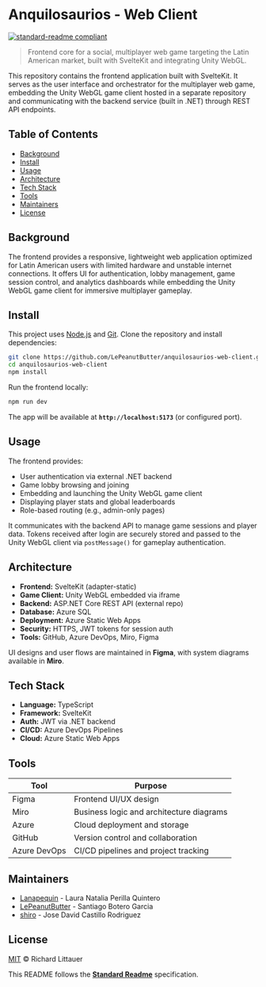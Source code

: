 # Anquilosaurios - Web Client

[![standard-readme compliant](https://img.shields.io/badge/readme%20style-standard-brightgreen.svg?style=flat-square)](https://github.com/RichardLitt/standard-readme)

> Frontend core for a social, multiplayer web game targeting the Latin American market, built with SvelteKit and integrating Unity WebGL.

This repository contains the frontend application built with SvelteKit. It serves as the user interface and orchestrator for the multiplayer web game, embedding the Unity WebGL game client hosted in a separate repository and communicating with the backend service (built in .NET) through REST API endpoints.

## Table of Contents

- [Background](#background)
- [Install](#install)
- [Usage](#usage)
- [Architecture](#architecture)
- [Tech Stack](#tech-stack)
- [Tools](#tools)
- [Maintainers](#maintainers)
- [License](#license)

## Background

The frontend provides a responsive, lightweight web application optimized for Latin American users with limited hardware and unstable internet connections. It offers UI for authentication, lobby management, game session control, and analytics dashboards while embedding the Unity WebGL game client for immersive multiplayer gameplay.

## Install

This project uses [Node.js](https://nodejs.org/) and [Git](https://git-scm.com/). Clone the repository and install dependencies:

```bash
git clone https://github.com/LePeanutButter/anquilosaurios-web-client.git
cd anquilosaurios-web-client
npm install
```

Run the frontend locally:

```bash
npm run dev
```

The app will be available at **`http://localhost:5173`** (or configured port).

## Usage

The frontend provides:

- User authentication via external .NET backend
- Game lobby browsing and joining
- Embedding and launching the Unity WebGL game client
- Displaying player stats and global leaderboards
- Role-based routing (e.g., admin-only pages)

It communicates with the backend API to manage game sessions and player data. Tokens received after login are securely stored and passed to the Unity WebGL client via `postMessage()` for gameplay authentication.

## Architecture

- **Frontend:** SvelteKit (adapter-static)
- **Game Client:** Unity WebGL embedded via iframe
- **Backend:** ASP.NET Core REST API (external repo)
- **Database:** Azure SQL
- **Deployment:** Azure Static Web Apps
- **Security:** HTTPS, JWT tokens for session auth
- **Tools:** GitHub, Azure DevOps, Miro, Figma

UI designs and user flows are maintained in **Figma**, with system diagrams available in **Miro**.

## Tech Stack

- **Language:** TypeScript
- **Framework:** SvelteKit
- **Auth:** JWT via .NET backend
- **CI/CD:** Azure DevOps Pipelines
- **Cloud:** Azure Static Web Apps

## Tools

| Tool         | Purpose                                      |
|--------------|----------------------------------------------|
| Figma        | Frontend UI/UX design                        |
| Miro         | Business logic and architecture diagrams     |
| Azure        | Cloud deployment and storage                 |
| GitHub       | Version control and collaboration            |
| Azure DevOps | CI/CD pipelines and project tracking         |

## Maintainers

- [Lanapequin](https://github.com/Lanapequin) - Laura Natalia Perilla Quintero  
- [LePeanutButter](https://github.com/LePeanutButter) - Santiago Botero Garcia  
- [shiro](https://github.com/JoseDavidCastillo) - Jose David Castillo Rodriguez


## License
[MIT](/LICENSE) © Richard Littauer

This README follows the <u>**Standard Readme**</u> specification.
